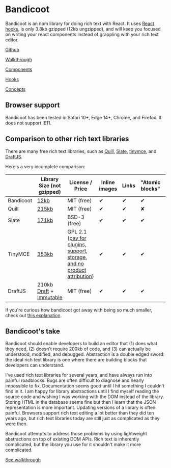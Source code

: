 # Bandicoot
Bandicoot is an npm library for doing rich text with React. It uses [React hooks](https://reactjs.org/docs/hooks-intro.html), is
only 3.8kb gzipped (12kb ungzipped), and will keep you focused on writing your react components instead of grappling with your rich text editor.

[Github](https://github.com/CanopyTax/bandicoot)

[Walkthrough](/walkthrough/getting-started.md)

[Components](/components/rich-text-editor.md)

[Hooks](/hooks/use-document-exec-command.md)

[Concepts](/concepts/control-button.md)

## Browser support
Bandicoot has been tested in Safari 10+, Edge 14+, Chrome, and Firefox. It does not support IE11.

## Comparison to other rich text libraries
There are many free rich text libraries, such as [Quill](https://quilljs.com/), [Slate](https://github.com/ianstormtaylor/slate),
[tinymce](https://www.tiny.cloud/), and [DraftJS](https://draftjs.org/).

Here's a very incomplete comparison:

|           | Library Size (not gzipped)                  | License / Price | Inline images | Links           | "Atomic blocks" | Built-in markdown support
|-----------|---------------------------------------------|-----------------|---------------|-----------------|-------------------|--------------------------
| Bandicoot | [12kb](https://unpkg.com/bandicoot/dist)    | MIT (free)      | &#10004;      | &#10004;        | &#10004;          | &#10008;
| Quill     | [215kb](https://unpkg.com/quill/dist/)      | MIT (free)      | &#10004;      | &#10004;        | &#10008;          | &#10004;
| Slate     | [171kb](https://unpkg.com/slate/dist/)      | BSD-3 (free)    | &#10004;      | &#10004;        | &#10004;          | &#10004;
| TinyMCE   | [353kb](https://unpkg.com/tinymce/)         | GPL 2.1 ([pay for plugins, support, storage, and no product attribution](https://www.tiny.cloud/pricing/))| &#10004;      | &#10004;        | &#10004;        | &#10004;
| DraftJS   | 210kb [Draft](https://unpkg.com/draft-js/dist/) + [Immutable](https://unpkg.com/immutable/dist/) | MIT (free) | &#10004;      | &#10004;        | &#10004;        | &#10008;

If you're curious how bandicoot got away with being so much smaller, check out [this explanation](/concepts/uncontrolled-editor.md#implications-for-bandicoot).

## Bandicoot's take
Bandicoot should enable developers to build an editor that (1) does what they need, (2) doesn't require 200kb of code, and (3) can actually be
understood, modified, and debugged. Abstraction is a double edged sword: the ideal rich text library is one
where there are building blocks that developers can understand.

I've used rich text libraries for several years, and have always run into painful roadblocks. Bugs are often difficult to
diagnose and nearly impossible to fix. Documentation seems good until I hit something I couldn't find in it. I am happy for
library abstractions until I find myself reading the source code and wishing I was working with the DOM instead of the library.
Storing HTML in the database seems fine but then I learn that the JSON representation is more important. Updating versions of
a library is often painful. Browsers support rich text editing a lot better than they did ten years ago, but rich
text libraries today are still just as complicated as they were then.

Bandicoot attempts to address those problems by using lightweight abstractions on top of existing DOM APIs.
Rich text is inherently complicated, but the library you use for it
shouldn't make it more complicated.

[See walkthrough](/walkthrough/getting-started.md)
